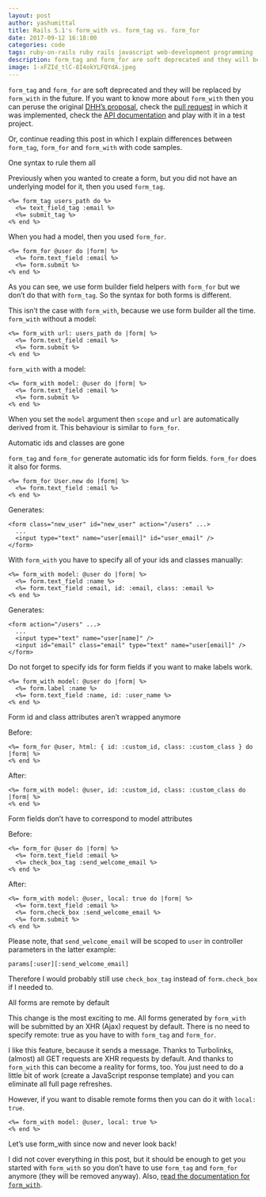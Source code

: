 ```yaml
---
layout: post
author: yashumittal
title: Rails 5.1's form_with vs. form_tag vs. form_for
date: 2017-09-12 16:18:00
categories: code
tags: ruby-on-rails ruby rails javascript web-development programming
description: form_tag and form_for are soft deprecated and they will be replaced by form_with in the future. If you want to know more about form_with
image: 1-xFZId_tlC-8I4okYLFQYdA.jpeg
---
```


`form_tag` and `form_for` are soft deprecated and they will be replaced by `form_with` in the future. If you want to know more about `form_with` then you can peruse the original [DHH’s proposal](//github.com/rails/rails/issues/25197), check the [pull request](//github.com/rails/rails/pull/26976/files) in which it was implemented, check the [API documentation](//api.rubyonrails.org/classes/ActionView/Helpers/FormHelper.html#method-i-form_with) and play with it in a test project.

Or, continue reading this post in which I explain differences between `form_tag`, `form_for` and `form_with` with code samples.

<div class="callout">
One syntax to rule them all
</div>

Previously when you wanted to create a form, but you did not have an underlying model for it, then you used `form_tag`.

```
<%= form_tag users_path do %>
  <%= text_field_tag :email %>
  <%= submit_tag %>
<% end %>
```

When you had a model, then you used `form_for`.

```
<%= form_for @user do |form| %>
  <%= form.text_field :email %>
  <%= form.submit %>
<% end %>
```

As you can see, we use form builder field helpers with `form_for` but we don’t do that with `form_tag`. So the syntax for both forms is different.

This isn’t the case with `form_with`, because we use form builder all the time.
`form_with` without a model:

```
<%= form_with url: users_path do |form| %>
  <%= form.text_field :email %>
  <%= form.submit %>
<% end %>
```

`form_with` with a model:

```
<%= form_with model: @user do |form| %>
  <%= form.text_field :email %>
  <%= form.submit %>
<% end %>
```

When you set the `model` argument then `scope` and `url` are automatically derived from it. This behaviour is similar to `form_for`.

<div class="callout">
Automatic ids and classes are gone
</div>

`form_tag` and `form_for` generate automatic ids for form fields. `form_for` does it also for forms.

```
<%= form_for User.new do |form| %>
  <%= form.text_field :email %>
<% end %>
```

Generates:

```
<form class="new_user" id="new_user" action="/users" ...>
  ...
  <input type="text" name="user[email]" id="user_email" />
</form>
```

With `form_with` you have to specify all of your ids and classes manually:

```
<%= form_with model: @user do |form| %>
  <%= form.text_field :name %>
  <%= form.text_field :email, id: :email, class: :email %>
<% end %>
```

Generates:

```
<form action="/users" ...>
  ...
  <input type="text" name="user[name]" />
  <input id="email" class="email" type="text" name="user[email]" />  </form>
```

Do not forget to specify ids for form fields if you want to make labels work.

```
<%= form_with model: @user do |form| %>
  <%= form.label :name %>
  <%= form.text_field :name, id: :user_name %>
<% end %>
```

<div class="callout">
Form id and class attributes aren’t wrapped anymore
</div>

Before:

```
<%= form_for @user, html: { id: :custom_id, class: :custom_class } do |form| %>
<% end %>
```

After:

```
<%= form_with model: @user, id: :custom_id, class: :custom_class do |form| %>
<% end %>
```

<div class="callout">
Form fields don’t have to correspond to model attributes
</div>

Before:

```
<%= form_for @user do |form| %>
  <%= form.text_field :email %>
  <%= check_box_tag :send_welcome_email %>
<% end %>
```

After:

```
<%= form_with model: @user, local: true do |form| %>
  <%= form.text_field :email %>
  <%= form.check_box :send_welcome_email %>
  <%= form.submit %>
<% end %>
```

Please note, that `send_welcome_email` will be scoped to `user` in controller parameters in the latter example:

```
params[:user][:send_welcome_email]
```

Therefore I would probably still use `check_box_tag` instead of `form.check_box` if I needed to.

<div class="callout">
All forms are remote by default
</div>

This change is the most exciting to me. All forms generated by `form_with` will be submitted by an XHR (Ajax) request by default. There is no need to specify remote: true as you have to with `form_tag` and `form_for`.

I like this feature, because it sends a message. Thanks to Turbolinks, (almost) all GET requests are XHR requests by default. And thanks to `form_with` this can become a reality for forms, too. You just need to do a little bit of work (create a JavaScript response template) and you can eliminate all full page refreshes.

However, if you want to disable remote forms then you can do it with `local: true`.

```
<%= form_with model: @user, local: true %>
<% end %>
```

<div class="callout">
Let’s use form_with since now and never look back!
</div>

I did not cover everything in this post, but it should be enough to get you started with `form_with` so you don’t have to use `form_tag` and `form_for` anymore (they will be removed anyway). Also, [read the documentation for `form_with`](//api.rubyonrails.org/classes/ActionView/Helpers/FormHelper.html#method-i-form_with).
